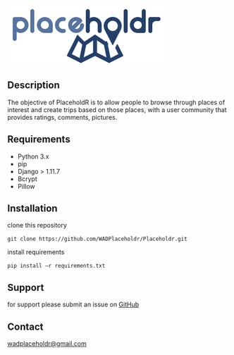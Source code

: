 ![alt text](https://raw.githubusercontent.com/WADPlaceholdr/Placeholdr/master/static/images/logonobg.png)


## Description
The objective of PlaceholdR is to allow people to browse through places of interest and create trips based on those places, with a user community that provides ratings, comments, pictures.

## Requirements
* Python 3.x
* pip
* Django > 1.11.7
* Bcrypt
* Pillow

## Installation
clone this repository
```
git clone https://github.com/WADPlaceholdr/Placeholdr.git
```
install requirements
```
pip install –r requirements.txt
```

## Support
for support please submit an issue on [GitHub](https://github.com/WADPlaceholdr/Placeholdr/issues)

## Contact
wadplaceholdr@gmail.com
